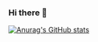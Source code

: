 ### Hi there 👋

[![Anurag's GitHub stats](https://github-readme-stats.vercel.app/api?RafaelRoriz=anuraghazra)](https://github.com/anuraghazra/github-readme-stats)
<!--
**RafaelRoriz/RafaelRoriz** is a ✨ _special_ ✨ repository because its `README.md` (this file) appears on your GitHub profile.

Here are some ideas to get you started:

- 🔭 I’m currently working on ...
- 🌱 I’m currently learning ...
- 👯 I’m looking to collaborate on ...
- 🤔 I’m looking for help with ...
- 💬 Ask me about ...
- 📫 How to reach me: ...
- 😄 Pronouns: ...
- ⚡ Fun fact: ...
-->
